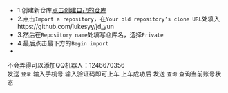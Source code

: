 * 1.创建新仓库[点击创建自己的仓库](https://github.com/new)
* 2.点击`Import a repository`，在`Your old repository’s clone URL`处填入https://github.com/lukesyy/jd_yun
* 3.然后在`Repository name`处填写仓库名，选择`Private`
* 4.最后点击最下方的`Begin import`
* 
不会弄得可以添加QQ机器人：1246670356  
发送 `登录` 输入手机号 输入验证码即可上车
上车成功后
发送 `查询` 查询当前账号状态
